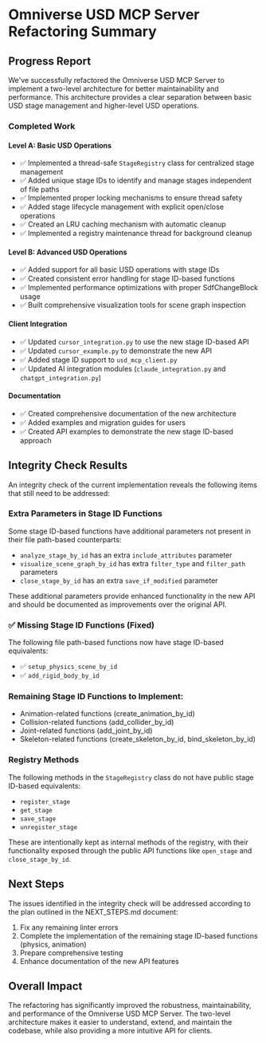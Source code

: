# Omniverse USD MCP Server Refactoring Summary

## Progress Report

We've successfully refactored the Omniverse USD MCP Server to implement a two-level architecture for better maintainability and performance. This architecture provides a clear separation between basic USD stage management and higher-level USD operations.

### Completed Work

#### Level A: Basic USD Operations
- ✅ Implemented a thread-safe `StageRegistry` class for centralized stage management
- ✅ Added unique stage IDs to identify and manage stages independent of file paths
- ✅ Implemented proper locking mechanisms to ensure thread safety
- ✅ Added stage lifecycle management with explicit open/close operations
- ✅ Created an LRU caching mechanism with automatic cleanup
- ✅ Implemented a registry maintenance thread for background cleanup

#### Level B: Advanced USD Operations
- ✅ Added support for all basic USD operations with stage IDs
- ✅ Created consistent error handling for stage ID-based functions
- ✅ Implemented performance optimizations with proper SdfChangeBlock usage
- ✅ Built comprehensive visualization tools for scene graph inspection

#### Client Integration
- ✅ Updated `cursor_integration.py` to use the new stage ID-based API
- ✅ Updated `cursor_example.py` to demonstrate the new API
- ✅ Added stage ID support to `usd_mcp_client.py`
- ✅ Updated AI integration modules (`claude_integration.py` and `chatgpt_integration.py`)

#### Documentation
- ✅ Created comprehensive documentation of the new architecture
- ✅ Added examples and migration guides for users
- ✅ Created API examples to demonstrate the new stage ID-based approach

## Integrity Check Results

An integrity check of the current implementation reveals the following items that still need to be addressed:

### Extra Parameters in Stage ID Functions
Some stage ID-based functions have additional parameters not present in their file path-based counterparts:
- `analyze_stage_by_id` has an extra `include_attributes` parameter
- `visualize_scene_graph_by_id` has extra `filter_type` and `filter_path` parameters
- `close_stage_by_id` has an extra `save_if_modified` parameter

These additional parameters provide enhanced functionality in the new API and should be documented as improvements over the original API.

### ✅ Missing Stage ID Functions (Fixed)
The following file path-based functions now have stage ID-based equivalents:
- ✅ `setup_physics_scene_by_id`
- ✅ `add_rigid_body_by_id`

### Remaining Stage ID Functions to Implement:
- Animation-related functions (create_animation_by_id)
- Collision-related functions (add_collider_by_id)
- Joint-related functions (add_joint_by_id)
- Skeleton-related functions (create_skeleton_by_id, bind_skeleton_by_id)

### Registry Methods
The following methods in the `StageRegistry` class do not have public stage ID-based equivalents:
- `register_stage`
- `get_stage`
- `save_stage`
- `unregister_stage`

These are intentionally kept as internal methods of the registry, with their functionality exposed through the public API functions like `open_stage` and `close_stage_by_id`.

## Next Steps

The issues identified in the integrity check will be addressed according to the plan outlined in the NEXT_STEPS.md document:

1. Fix any remaining linter errors
2. Complete the implementation of the remaining stage ID-based functions (physics, animation)
3. Prepare comprehensive testing
4. Enhance documentation of the new API features

## Overall Impact

The refactoring has significantly improved the robustness, maintainability, and performance of the Omniverse USD MCP Server. The two-level architecture makes it easier to understand, extend, and maintain the codebase, while also providing a more intuitive API for clients. 
